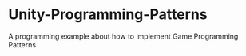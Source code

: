 # Unity-Programming-Patterns
A programming example about how to implement Game Programming Patterns
